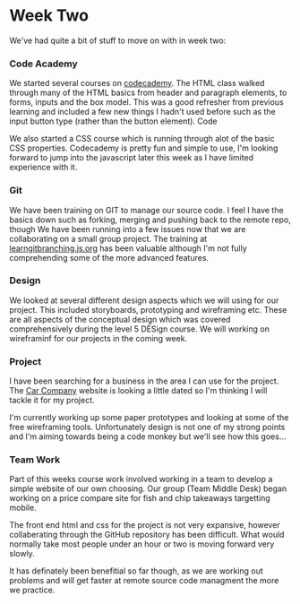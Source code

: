 # Week Two
We've had quite a bit of stuff to move on with in week two:

### Code Academy
We started several courses on [codecademy](https://www.codecademy.com/). The HTML class walked through many of the HTML basics from header and paragraph elements, to forms, inputs and the box model. This was a good refresher from previous learning and included a few new things I hadn't used before such as the input button type (rather than the button element). Code

We also started a CSS course which is running through alot of the basic CSS properties. Codecademy is pretty fun and simple to use, I'm looking forward to jump into the javascript later this week as I have limited experience with it. 

### Git 
We have been training on GIT to manage our source code. I feel I have the basics down such as forking, merging and pushing back to the remote repo, though We have been running into a few issues now that we are collaborating on a small group project. The training at [learngitbranching.js.org](https://learngitbranching.js.org) has been valuable although I'm not fully comprehending some of the more advanced features.

### Design
We looked at several different design aspects which we will using for our project. This included storyboards, prototyping and wireframing etc. These are all aspects of the conceptual design which was covered comprehensively during the level 5 DESign course. We will working on wireframinf for our projects in the coming week.

### Project
I have been searching for a business in the area I can use for the project. The [Car Company](https://www.carcompanynelson.co.nz) website is looking a little dated so I'm thinking I will tackle it for my project.

I'm currently working up some paper prototypes and looking at some of the free  wireframing tools. Unfortunately design is not one of my strong points and I'm aiming towards being a code monkey but we'll see how this goes...

### Team Work
Part of this weeks course work involved working in a team to develop a simple website of our own choosing. Our group (Team Middle Desk) began working on a price compare site for fish and chip takeaways targetting mobile.

The front end html and css for the project is not very expansive, however collaberating through the GitHub repository has been difficult. What would normally take most people under an hour or two is moving forward very slowly.

It has definately been benefitial so far though, as we are working out problems and will get faster at remote source code managment the more we practice.